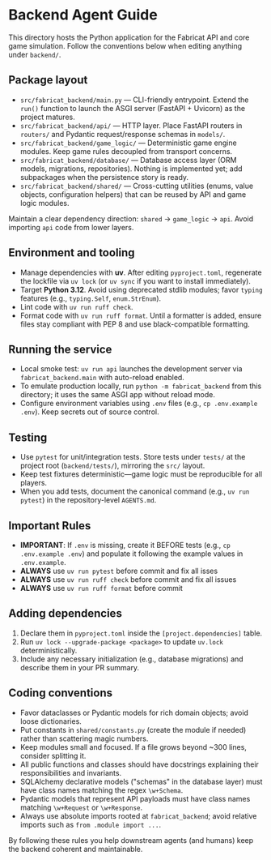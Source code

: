 # Backend Agent Guide

This directory hosts the Python application for the Fabricat API and core game simulation. Follow the conventions below when editing anything under `backend/`.

## Package layout
- `src/fabricat_backend/main.py` — CLI-friendly entrypoint. Extend the `run()` function to launch the ASGI server (FastAPI + Uvicorn) as the project matures.
- `src/fabricat_backend/api/` — HTTP layer. Place FastAPI routers in `routers/` and Pydantic request/response schemas in `models/`.
- `src/fabricat_backend/game_logic/` — Deterministic game engine modules. Keep game rules decoupled from transport concerns.
- `src/fabricat_backend/database/` — Database access layer (ORM models, migrations, repositories). Nothing is implemented yet; add subpackages when the persistence story is ready.
- `src/fabricat_backend/shared/` — Cross-cutting utilities (enums, value objects, configuration helpers) that can be reused by API and game logic modules.

Maintain a clear dependency direction: `shared` → `game_logic` → `api`. Avoid importing `api` code from lower layers.

## Environment and tooling
- Manage dependencies with **uv**. After editing `pyproject.toml`, regenerate the lockfile via `uv lock` (or `uv sync` if you want to install immediately).
- Target **Python 3.12**. Avoid using deprecated stdlib modules; favor `typing` features (e.g., `typing.Self`, `enum.StrEnum`).
- Lint code with `uv run ruff check`.
- Format code with `uv run ruff format`. Until a formatter is added, ensure files stay compliant with PEP 8 and use black-compatible formatting.

## Running the service
- Local smoke test: `uv run api` launches the development server via `fabricat_backend.main` with auto-reload enabled.
- To emulate production locally, run `python -m fabricat_backend` from this directory; it uses the same ASGI app without reload mode.
- Configure environment variables using `.env` files (e.g., `cp .env.example .env`). Keep secrets out of source control.

## Testing
- Use `pytest` for unit/integration tests. Store tests under `tests/` at the project root (`backend/tests/`), mirroring the `src/` layout.
- Keep test fixtures deterministic—game logic must be reproducible for all players.
- When you add tests, document the canonical command (e.g., `uv run pytest`) in the repository-level `AGENTS.md`.

## Important Rules
- **IMPORTANT**: If `.env` is missing, create it BEFORE tests (e.g., `cp .env.example .env`) and populate it following the example values in `.env.example`.
- **ALWAYS** use `uv run pytest` before commit and fix all isses
- **ALWAYS** use `uv run ruff check` before commit and fix all issues
- **ALWAYS** use `uv run ruff format` before commit

## Adding dependencies
1. Declare them in `pyproject.toml` inside the `[project.dependencies]` table.
2. Run `uv lock --upgrade-package <package>` to update `uv.lock` deterministically.
3. Include any necessary initialization (e.g., database migrations) and describe them in your PR summary.

## Coding conventions
- Favor dataclasses or Pydantic models for rich domain objects; avoid loose dictionaries.
- Put constants in `shared/constants.py` (create the module if needed) rather than scattering magic numbers.
- Keep modules small and focused. If a file grows beyond ~300 lines, consider splitting it.
- All public functions and classes should have docstrings explaining their responsibilities and invariants.
- SQLAlchemy declarative models ("schemas" in the database layer) must have class names matching the regex `\w+Schema`.
- Pydantic models that represent API payloads must have class names matching `\w+Request` or `\w+Response`.
- Always use absolute imports rooted at `fabricat_backend`; avoid relative imports such as `from .module import ...`.

By following these rules you help downstream agents (and humans) keep the backend coherent and maintainable.
